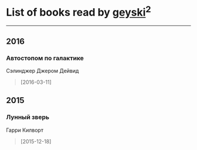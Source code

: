 # List of books read by [geyski](https://vk.com/geyski)<sup>2</sup>
---

## 2016

### Автостопом по галактике
Сэлинджер Джером Дейвид
> [2016-03-11] 



## 2015

### Лунный зверь
Гарри Килворт
> [2015-12-18] 



